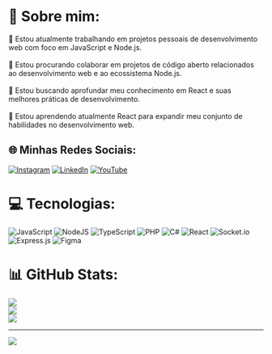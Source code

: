 # 💫 Sobre mim:
🔭 Estou atualmente trabalhando em projetos pessoais de desenvolvimento web com foco em JavaScript e Node.js.<br><br>👯 Estou procurando colaborar em projetos de código aberto relacionados ao desenvolvimento web e ao ecossistema Node.js.<br><br>🤝 Estou buscando aprofundar meu conhecimento em React e suas melhores práticas de desenvolvimento.<br> <br>🌱 Estou aprendendo atualmente React para expandir meu conjunto de habilidades no desenvolvimento web.<br>


## 🌐 Minhas Redes Sociais:
[![Instagram](https://img.shields.io/badge/Instagram-%23E4405F.svg?logo=Instagram&logoColor=white)](https://instagram.com/https://www.instagram.com/victor_m_mendes/) [![LinkedIn](https://img.shields.io/badge/LinkedIn-%230077B5.svg?logo=linkedin&logoColor=white)]([linkedin.com/in/victor-m-mendes](https://www.linkedin.com/in/victor-m-mendes/)) [![YouTube](https://img.shields.io/badge/YouTube-%23FF0000.svg?logo=YouTube&logoColor=white)](https://youtube.com/@https://www.youtube.com/channel/UCHZYE9y0Et1Lm3CowvCW9ow) 

# 💻 Tecnologias:
![JavaScript](https://img.shields.io/badge/javascript-%23323330.svg?style=for-the-badge&logo=javascript&logoColor=%23F7DF1E) ![NodeJS](https://img.shields.io/badge/node.js-6DA55F?style=for-the-badge&logo=node.js&logoColor=white) ![TypeScript](https://img.shields.io/badge/typescript-%23007ACC.svg?style=for-the-badge&logo=typescript&logoColor=white) ![PHP](https://img.shields.io/badge/php-%23777BB4.svg?style=for-the-badge&logo=php&logoColor=white) ![C#](https://img.shields.io/badge/c%23-%23239120.svg?style=for-the-badge&logo=csharp&logoColor=white) ![React](https://img.shields.io/badge/react-%2320232a.svg?style=for-the-badge&logo=react&logoColor=%2361DAFB) ![Socket.io](https://img.shields.io/badge/Socket.io-black?style=for-the-badge&logo=socket.io&badgeColor=010101) ![Express.js](https://img.shields.io/badge/express.js-%23404d59.svg?style=for-the-badge&logo=express&logoColor=%2361DAFB) ![Figma](https://img.shields.io/badge/figma-%23F24E1E.svg?style=for-the-badge&logo=figma&logoColor=white)
# 📊 GitHub Stats:
![](https://github-readme-stats.vercel.app/api?username=codingwithvm&theme=dracula&hide_border=true&include_all_commits=false&count_private=false)<br/>
![](https://github-readme-streak-stats.herokuapp.com/?user=codingwithvm&theme=dracula&hide_border=true)<br/>
![](https://github-readme-stats.vercel.app/api/top-langs/?username=codingwithvm&theme=dracula&hide_border=true&include_all_commits=false&count_private=false&layout=compact)

---
[![](https://visitcount.itsvg.in/api?id=codingwithvm&icon=0&color=1)](https://visitcount.itsvg.in)
